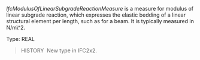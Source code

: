 _IfcModulusOfLinearSubgradeReactionMeasure_ is a measure for modulus of linear subgrade reaction, which expresses the elastic bedding of a linear structural element per length, such as for a beam. It is typically measured in N/m\\^2.

Type: REAL

> HISTORY&nbsp; New type in IFC2x2.
